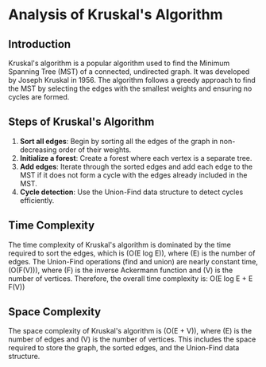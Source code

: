 # Analysis of Kruskal's Algorithm

## Introduction
Kruskal's algorithm is a popular algorithm used to find the Minimum Spanning Tree (MST) of a connected, undirected graph. It was developed by Joseph Kruskal in 1956. The algorithm follows a greedy approach to find the MST by selecting the edges with the smallest weights and ensuring no cycles are formed.

## Steps of Kruskal's Algorithm
1. **Sort all edges**: Begin by sorting all the edges of the graph in non-decreasing order of their weights.
2. **Initialize a forest**: Create a forest where each vertex is a separate tree.
3. **Add edges**: Iterate through the sorted edges and add each edge to the MST if it does not form a cycle with the edges already included in the MST.
4. **Cycle detection**: Use the Union-Find data structure to detect cycles efficiently.

## Time Complexity
The time complexity of Kruskal's algorithm is dominated by the time required to sort the edges, which is (O(E log E)), where (E) is the number of edges. The Union-Find operations (find and union) are nearly constant time, (O(F(V))), where (F) is the inverse Ackermann function and (V) is the number of vertices. Therefore, the overall time complexity is:
 O(E log E + E F(V)) 

## Space Complexity
The space complexity of Kruskal's algorithm is (O(E + V)), where (E) is the number of edges and (V) is the number of vertices. This includes the space required to store the graph, the sorted edges, and the Union-Find data structure.


